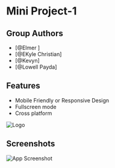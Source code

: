 
# Mini Project-1




## Group Authors

- [@Elmer ]
- [@EKyle Christian]
- [@Kevyn]
- [@Lowell Payda]



## Features

- Mobile Friendly or Responsive Design
- Fullscreen mode
- Cross platform


![Logo](https://raw.githubusercontent.com/emuyano/KodeGo-Projects/main/assets/images/logo.jpg)


## Screenshots
![App Screenshot](https://raw.githubusercontent.com/emuyano/KodeGo-Projects/main/assets/images/template_preview.jpg)


